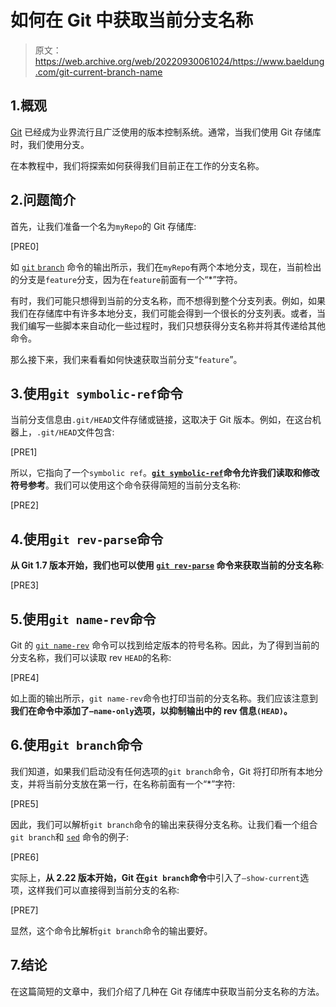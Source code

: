 # 如何在 Git 中获取当前分支名称

> 原文：<https://web.archive.org/web/20220930061024/https://www.baeldung.com/git-current-branch-name>

## 1.概观

[Git](/web/20220803043636/https://www.baeldung.com/git-guide) 已经成为业界流行且广泛使用的版本控制系统。通常，当我们使用 Git 存储库时，我们使用分支。

在本教程中，我们将探索如何获得我们目前正在工作的分支名称。

## 2.问题简介

首先，让我们准备一个名为`myRepo`的 Git 存储库:

[PRE0]

如 [`git` `branch`](/web/20220803043636/https://www.baeldung.com/git-guide#11-git-branching) 命令的输出所示，我们在`myRepo`有两个本地分支，现在，当前检出的分支是`feature`分支，因为在`feature`前面有一个“*”字符。

有时，我们可能只想得到当前的分支名称，而不想得到整个分支列表。例如，如果我们在存储库中有许多本地分支，我们可能会得到一个很长的分支列表。或者，当我们编写一些脚本来自动化一些过程时，我们只想获得分支名称并将其传递给其他命令。

那么接下来，我们来看看如何快速获取当前分支“`feature`”。

## 3.使用`git symbolic-ref`命令

当前分支信息由`.git/HEAD`文件存储或链接，这取决于 Git 版本。例如，在这台机器上，`.git/HEAD`文件包含:

[PRE1]

所以，它指向了一个`symbolic ref`。**[`git symbolic-ref`](https://web.archive.org/web/20220803043636/https://git-scm.com/docs/git-symbolic-ref)命令允许我们读取和修改符号参考**。我们可以使用这个命令获得简短的当前分支名称:

[PRE2]

## 4.使用`git rev-parse`命令

**从 Git 1.7 版本开始，我们也可以使用 [`git rev-parse`](https://web.archive.org/web/20220803043636/https://git-scm.com/docs/git-rev-parse) 命令来获取当前的分支名称**:

[PRE3]

## 5.使用`git name-rev`命令

Git 的 [`git name-rev`](https://web.archive.org/web/20220803043636/https://git-scm.com/docs/git-name-rev) 命令可以找到给定版本的符号名称。因此，为了得到当前的分支名称，我们可以读取 rev `HEAD`的名称:

[PRE4]

如上面的输出所示，`git name-rev`命令也打印当前的分支名称。我们应该注意到**我们在命令中添加了`–name-only`选项，以抑制输出中的 rev 信息`(HEAD)`。**

## 6.使用`git branch`命令

我们知道，如果我们启动没有任何选项的`git branch`命令，Git 将打印所有本地分支，并将当前分支放在第一行，在名称前面有一个“*”字符:

[PRE5]

因此，我们可以解析`git branch`命令的输出来获得分支名称。让我们看一个组合`git branch`和 [`sed`](/web/20220803043636/https://www.baeldung.com/linux/sed-editor) 命令的例子:

[PRE6]

实际上，**从 2.22 版本开始，Git 在`git branch`命令**中引入了`–show-current`选项，这样我们可以直接得到当前分支的名称:

[PRE7]

显然，这个命令比解析`git branch`命令的输出要好。

## 7.结论

在这篇简短的文章中，我们介绍了几种在 Git 存储库中获取当前分支名称的方法。
